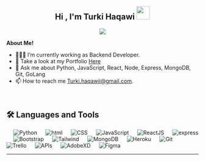 <h2 align="center">Hi , I'm Turki Haqawi <img src="https://media.giphy.com/media/hvRJCLFzcasrR4ia7z/giphy.gif" width="35"></h1>


<p align="center">
  <img src="https://readme-typing-svg.herokuapp.com?lines=Full+Stack+Web+Developer;Software+Engineer;Always%20learning%20new%20things&center=true&width=500&height=50">
</p>


**About Me!**

- 👨🏽‍💻 I’m currently working as Backend Developer. 
- 📃 Take a look at my Portfolio [Here](https://turkihaqawi.netlify.app/)
- 💬 Ask me about Python, JavaScript, React, Node, Express, MongoDB, Git, GoLang
- 📫 How to reach me [Turki.haqawii@gmail.com](mailto:Turki.haqawii@gmail.com).

<br>



## 🛠️ Languages and Tools

<p align="center">  

&emsp;
     <img alt="Python" src="https://img.shields.io/badge/Python-53c1de.svg?logo=Python&logoColor=white">
 &emsp;
     <img alt="html" src="https://img.shields.io/badge/HTML-e65100.svg?logo=HTML5&logoColor=white">
   &emsp;
     <img alt="CSS" src="https://img.shields.io/badge/CSS-0277bd.svg?logo=CSS3&logoColor=white">
  &emsp;
     <img alt="JavaScript" src="https://img.shields.io/badge/JavaScript%20-%23F7DF1E.svg?logo=javascript&logoColor=black">
 &emsp;
    <img alt="ReactJS" src="https://img.shields.io/badge/ReactJS-53c1de.svg?logo=react&logoColor=white"/>
   &emsp;
    <img alt="express" src="https://img.shields.io/badge/Express-f2f2f2.svg?logo=Express&logoColor=black"/>
   &emsp;
    <img alt="Bootstrap" src="https://img.shields.io/badge/Bootstrap-6e10ea.svg?logo=bootstrap&logoColor=white"/>
   &emsp;
    <img alt="Tailwind" src="https://img.shields.io/badge/Tailwind-01b7d6.svg?logo=Tailwind%20CSS&logoColor=white"/>
   &emsp;
    <img alt="MongoDB" src="https://img.shields.io/badge/mongoDB-f2f2f2.svg?logo=mongoDB&logoColor=299f41"/>
   &emsp;
<img alt="Heroku" src="https://img.shields.io/badge/Heroku-564d80.svg?logo=heroku&logoColor=white"/>
  &emsp;
<img alt="Git" src="https://img.shields.io/badge/Git-f4511e.svg?logo=git&logoColor=white"/>
   &emsp;
    <img alt="Trello" src="https://img.shields.io/badge/Trello-007cc5.svg?logo=trello&logoColor=white"/>
 &emsp;
    <img alt="APIs" src="https://img.shields.io/badge/APIs-202020.svg?logo=apis&logoColor=white"/>
 &emsp;
    <img alt="AdobeXD" src="https://img.shields.io/badge/AdobeXD-470137.svg?logo=adobexd&logoColor=FF61F6"/>
 &emsp;
    <img alt="Figma" src="https://img.shields.io/badge/figma-f4511e.svg?logo=figma&logoColor=white"/>

</p>

<hr/>
